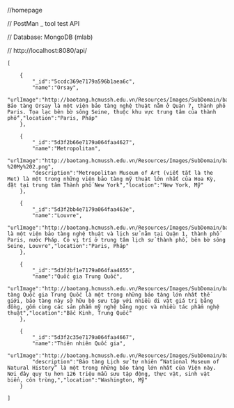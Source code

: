 //homepage
   
   


// PostMan _ tool test API

// Database: MongoDB (mlab)

// http://localhost:8080/api/

    [
        
        {   
            "_id":"5ccdc369e7179a596b1aea6c",
            "name":"Orsay",
            "urlImage":"http://baotang.hcmussh.edu.vn/Resources/Images/SubDomain/baotang/top%2010%20bao%20tang%20noi%20tieng%20the%20gioi/Orsay%20%E2%80%93%20Paris,%20Ph%C3%A1p%201.png","description":"Viện Bảo tàng Orsay là một viện bảo tàng nghệ thuật nằm ở Quận 7, thành phố Paris. Tọa lạc bên bờ sông Seine, thuộc khu vực trung tâm của thành phố","location":"Paris, Pháp"
        },
    
        {   
            "_id":"5d3f2b66e7179a064faa4627",
            "name":"Metropolitan",
            "urlImage":"http://baotang.hcmussh.edu.vn/Resources/Images/SubDomain/baotang/top%2010%20bao%20tang%20noi%20tieng%20the%20gioi/Metropolitan%20%E2%80%93%20New%20York%20-%20My%202.png",
            "description":"Metropolitan Museum of Art (viết tắt là the Met) là một trong những viện bảo tàng mỹ thuật lớn nhất của Hoa Kỳ, đặt tại trung tâm Thành phố New York","location":"New York, Mỹ"
        },
    
        {   
            "_id":"5d3f2bb4e7179a064faa463e",
            "name":"Louvre",
            "urlImage":"http://baotang.hcmussh.edu.vn/Resources/Images/SubDomain/baotang/top%2010%20bao%20tang%20noi%20tieng%20the%20gioi/Louvre%20%E2%80%93%20Paris,%20Ph%C3%A1p%202.png","description":"Louvre là một viện bảo tàng nghệ thuật và lịch sử nằm tại Quận 1, thành phố Paris, nước Pháp. Có vị trí ở trung tâm lịch sử thành phố, bên bờ sông Seine, Louvre","location":"Paris, Pháp"
        },
    
        {   
            "_id":"5d3f2bf1e7179a064faa4655",
            "name":"Quốc gia Trung Quốc",
            "urlImage":"http://baotang.hcmussh.edu.vn/Resources/Images/SubDomain/baotang/top%2010%20bao%20tang%20noi%20tieng%20the%20gioi/Qu%E1%BB%91c%20gia%20Trung%20Qu%E1%BB%91c%201.png","description":"Bảo tàng Quốc gia Trung Quốc là một trong những bảo tàng lớn nhất thế giới, bảo tàng này sở hữu bộ sưu tập với nhiều di vật giá trị bằng đồng, gốm cùng các sản phẩm mỹ nghệ bằng ngọc và nhiều tác phẩm nghệ thuật","location":"Bắc Kinh, Trung Quốc"
        },
    
        {   
            "_id":"5d3f2c35e7179a064faa4667",
            "name":"Thiên nhiên Quốc gia",
            "urlImage":"http://baotang.hcmussh.edu.vn/Resources/Images/SubDomain/baotang/top%2010%20bao%20tang%20noi%20tieng%20the%20gioi/Washington,%20My%202.png",
            "description":"Bảo tàng Lịch sử tự nhiên “National Museum of Natural History” là một trong những bảo tàng lớn nhất của Viện này. Nơi đây quy tụ hơn 126 triệu mẫu sưu tập động, thực vật, sinh vật biển, côn trùng,","location":"Washington, Mỹ"
        }
    
    ]